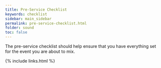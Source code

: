 ```yaml
---
title: Pre-Service Checklist
keywords: checklist
sidebar: main_sidebar
permalink: pre-service-checklist.html
folder: sound
toc: false
---
```


The pre-service checklist should help ensure that you have everything set for the event you are about to mix.

{% include links.html %}

